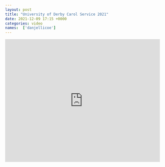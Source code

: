 ```yaml
---
layout: post
title: "University of Derby Carol Service 2021"
date: 2021-12-09 17:15 +0000
categories: video
names:  ['danjellicoe']
---
```


<iframe width="100%" height="400em" src="https://www.youtube.com/embed/SF_yRHHI3OQ" frameborder="0" allow="accelerometer; autoplay; clipboard-write; encrypted-media; gyroscope; picture-in-picture" allowfullscreen></iframe>
